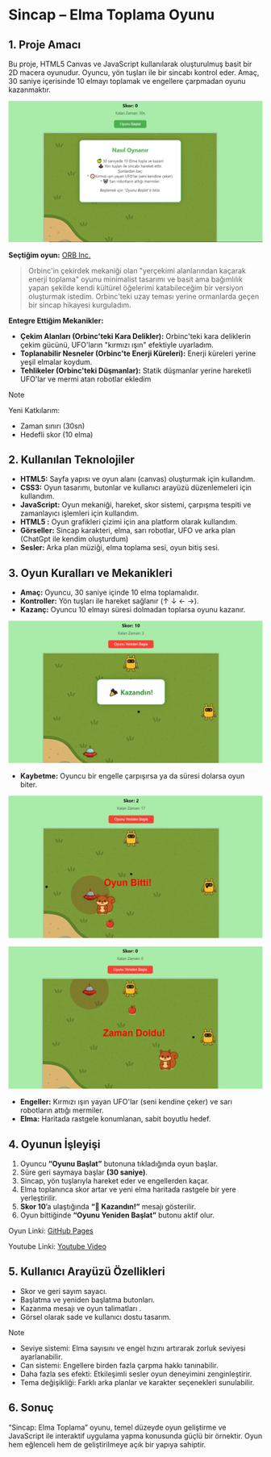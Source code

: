 # Sincap – Elma Toplama Oyunu
## 1. Proje Amacı
Bu proje, HTML5 Canvas ve JavaScript kullanılarak oluşturulmuş basit bir 2D macera oyunudur. Oyuncu, yön tuşları ile bir sincabı kontrol eder. Amaç, 30 saniye içerisinde 10 elmayı toplamak ve engellere çarpmadan oyunu kazanmaktır.

  ![image alt](https://github.com/Rima2002/rimafaraheleuch.github.io/blob/main/oyun_talimatlari.PNG)


**Seçtiğim oyun:** [ORB Inc.](https://bonesheep.itch.io/orbinc)

> Orbinc'in çekirdek mekaniği olan "yerçekimi alanlarından kaçarak enerji toplama" oyunu minimalist tasarımı ve basit ama bağımlılık yapan şekilde kendi kültürel öğelerimi katabileceğim bir versiyon oluşturmak istedim. Orbinc'teki uzay teması yerine ormanlarda geçen bir sincap hikayesi kurguladım.

**Entegre Ettiğim Mekanikler:**

- **Çekim Alanları (Orbinc'teki Kara Delikler):** Orbinc'teki kara deliklerin çekim gücünü, UFO'ların "kırmızı ışın" efektiyle uyarladım.
- **Toplanabilir Nesneler (Orbinc'te Enerji Küreleri):** Enerji küreleri yerine yeşil elmalar koydum. 
- **Tehlikeler (Orbinc'teki Düşmanlar):** Statik düşmanlar yerine hareketli UFO'lar ve mermi atan robotlar ekledim

> [!NOTE]
> Yeni Katkılarım:
> - Zaman sınırı (30sn)
> - Hedefli skor (10 elma)

## 2. Kullanılan Teknolojiler
-	**HTML5:** Sayfa yapısı ve oyun alanı (canvas) oluşturmak için kullandım.
-	**CSS3:** Oyun tasarımı, butonlar ve kullanıcı arayüzü düzenlemeleri için kullandım.
-	**JavaScript:** Oyun mekaniği, hareket, skor sistemi, çarpışma tespiti ve zamanlayıcı işlemleri için kullandım.
-	**HTML5 <canvas>:** Oyun grafikleri çizimi için ana platform olarak kullandım.
-	**Görseller:** Sincap karakteri, elma, sarı robotlar, UFO ve arka plan (ChatGpt ile kendim oluşturdum)
- **Sesler:** Arka plan müziği, elma toplama sesi, oyun bitiş sesi.

## 3. Oyun Kuralları ve Mekanikleri
-	**Amaç:** Oyuncu, 30 saniye içinde 10 elma toplamalıdır.
-	**Kontroller:** Yön tuşları ile hareket sağlanır (↑ ↓ ← →).
-	**Kazanç:** Oyuncu 10 elmayı süresi dolmadan toplarsa oyunu kazanır.

  ![image alt](https://github.com/Rima2002/rimafaraheleuch.github.io/blob/main/kazanc.PNG)

-	**Kaybetme:** Oyuncu bir engelle çarpışırsa ya da süresi dolarsa oyun biter.
  
  ![image alt](https://github.com/Rima2002/rimafaraheleuch.github.io/blob/main/kaybetme.PNG) 
 	
  ![image alt](https://github.com/Rima2002/rimafaraheleuch.github.io/blob/main/zaman_doldu.PNG)

-	**Engeller:** Kırmızı ışın yayan UFO'lar (seni kendine çeker) ve sarı robotların attığı mermiler.
-	**Elma:** Haritada rastgele konumlanan, sabit boyutlu hedef.

## 4. Oyunun İşleyişi
1.	Oyuncu **“Oyunu Başlat”** butonuna tıkladığında oyun başlar.
2.	Süre geri saymaya başlar **(30 saniye)**.
3.	Sincap, yön tuşlarıyla hareket eder ve engellerden kaçar.
4.	Elma toplanınca skor artar ve yeni elma haritada rastgele bir yere yerleştirilir.
5.	**Skor 10**’a ulaştığında **“🎉 Kazandın!”** mesajı gösterilir.
6.	Oyun bittiğinde **“Oyunu Yeniden Başlat”** butonu aktif olur.

Oyun Linki: [GitHub Pages](https://rima2002.github.io/rimafaraheleuch.github.io/)

Youtube Linki: [Youtube Video]([https://www.youtube.com/watch?v=h3-dopV331w](https://www.youtube.com/watch?v=aTjDRWfT60E))

## 5. Kullanıcı Arayüzü Özellikleri
*	Skor ve geri sayım sayacı.
*	Başlatma ve yeniden başlatma butonları.
*	Kazanma mesajı ve oyun talimatları .
*	Görsel olarak sade ve kullanıcı dostu tasarım.
  
> [!NOTE]
> - Seviye sistemi: Elma sayısını ve engel hızını artırarak zorluk seviyesi ayarlanabilir.
> - Can sistemi: Engellere birden fazla çarpma hakkı tanınabilir.
> - Daha fazla ses efekti: Etkileşimli sesler oyun deneyimini zenginleştirir.
> - Tema değişikliği: Farklı arka planlar ve karakter seçenekleri sunulabilir.

## 6. Sonuç
“Sincap: Elma Toplama” oyunu, temel düzeyde oyun geliştirme ve JavaScript ile interaktif uygulama yapma konusunda güçlü bir örnektir. Oyun hem eğlenceli hem de geliştirilmeye açık bir yapıya sahiptir.

